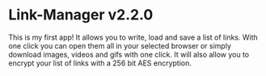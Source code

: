 # Link-Manager v2.2.0
This is my first app! It allows you to write, load and save a list of links. With one click you can open them all in your selected browser or simply download images, videos and gifs with one click. It will also allow you to encrypt your list of links with a 256 bit AES encryption.
